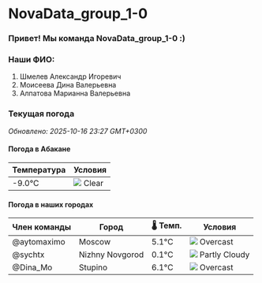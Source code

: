 # NovaData_group_1-0
### Привет! Мы команда NovaData_group_1-0 :)

### Наши ФИО:
1. Шмелев Александр Игоревич
2. Моисеева Дина Валерьевна
3. Алпатова Марианна Валерьевна

### Текущая погода
<!-- WEATHER:START -->
_Обновлено: 2025-10-16 23:27 GMT+0300_

#### Погода в Абакане

| Температура | Условия |
|-------------|----------|
| -9.0°C     | ![](https://cdn.weatherapi.com/weather/64x64/night/113.png) Clear |

#### Погода в наших городах

| Член команды  | Город               | 🌡️ Темп.  | Условия          |
|---------------|---------------------|-----------|--------------------|
| @aytomaximo    | Moscow              |    5.1°C | ![](https://cdn.weatherapi.com/weather/64x64/night/122.png) Overcast     |
| @sychtx        | Nizhny Novgorod     |    0.1°C | ![](https://cdn.weatherapi.com/weather/64x64/night/116.png) Partly Cloudy |
| @Dina_Mo       | Stupino             |    6.1°C | ![](https://cdn.weatherapi.com/weather/64x64/night/122.png) Overcast     |

<!-- WEATHER:END -->
